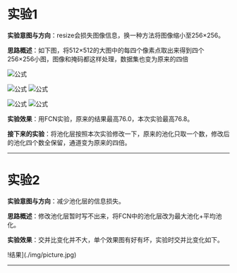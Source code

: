 # 实验1

**实验意图与方向**：resize会损失图像信息，换一种方法将图像缩小至256×256。

**思路概述**：如下图，将512×512的大图中的每四个像素点取出来得到四个256×256小图，图像和掩码都这样处理，数据集也变为原来的四倍

![公式](./img/27-1.jpg)

![公式](./img/1_27-1.jpg)
![公式](./img/2_27-1.jpg)

![公式](./img/3_27-1.jpg)
![公式](./img/4_27-1.jpg)

**实验效果**：用FCN实验，原来的结果最高76.0，本次实验最高76.8。

**接下来的实验**：将池化层按照本次实验修改一下，原来的池化只取一个数，修改后的池化四个数全保留，通道变为原来的四倍。

-------------
# 实验2

**实验意图与方向**：减少池化层的信息损失。

**思路概述**：修改池化层暂时写不出来，将FCN中的池化层改为最大池化+平均池化。



**实验效果**：交并比变化并不大，单个效果图有好有坏，实验时交并比变化如下。

!结果](./img/picture.jpg)

-------------
